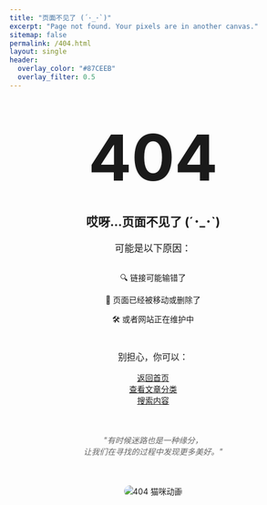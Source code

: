 ```yaml
---
title: "页面不见了 (´･_･`)"
excerpt: "Page not found. Your pixels are in another canvas."
sitemap: false
permalink: /404.html
layout: single
header:
  overlay_color: "#87CEEB"
  overlay_filter: 0.5
---
```


<div style="text-align: center; margin: 50px 0;">
  <h1 style="font-size: 8em; margin: 10px 0;">404</h1>
  <h2>哎呀...页面不见了 (´･_･`)</h2>
  
  <p style="font-size: 1.2em; margin: 20px 0;">
    可能是以下原因：
  </p>
  
  <div style="margin: 30px 0;">
    <p>🔍 链接可能输错了</p>
    <p>📅 页面已经被移动或删除了</p>
    <p>🛠️ 或者网站正在维护中</p>
  </div>

  <div style="margin: 40px 0;">
    <p style="font-size: 1.1em;">别担心，你可以：</p>
    <ul style="list-style: none; padding: 0;">
      <li>
        <a href="/" class="btn btn--primary" style="margin: 10px;">
          <i class="fas fa-home"></i> 返回首页
        </a>
      </li>
      <li>
        <a href="/categories/" class="btn btn--info" style="margin: 10px;">
          <i class="fas fa-folder-open"></i> 查看文章分类
        </a>
      </li>
      <li>
        <a href="/search/" class="btn btn--warning" style="margin: 10px;">
          <i class="fas fa-search"></i> 搜索内容
        </a>
      </li>
    </ul>
  </div>

  <div style="margin: 50px 0;">
    <p style="color: #666; font-style: italic;">
      "有时候迷路也是一种缘分，<br>
      让我们在寻找的过程中发现更多美好。"
    </p>
  </div>

  <div style="margin-top: 50px;">
    <img src="/assets/images/404-cat.gif" alt="404 猫咪动画" style="max-width: 300px; border-radius: 10px;">
  </div>
</div>

<script>
  var messages = [
    "咦？页面怎么不见了？",
    "这里什么都没有呢...",
    "要不要去首页看看？",
    "404 不是终点，是新的开始~",
    "页面去旅行了，很快就会回来的！"
  ];
  
  document.addEventListener('DOMContentLoaded', function() {
    var randomMessage = messages[Math.floor(Math.random() * messages.length)];
    document.title = randomMessage;
  });
</script> 